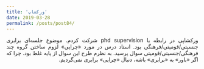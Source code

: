```yaml
---
title: 'ورکشاپ'
date: 2019-03-28
permalink: /posts/post84/
---
```

<div align="justify" dir="rtl">

ورکشاپی در رابطه با phd supervision شرکت کردم. موضوع جلسه‌ای برابری جنسیتی/قومیتی/فرهنگی بود. استاد درس در مورد «چرایی» لزوم ساختن گروه چند فرهنگی/جنسیتی/قومیتی سوال پرسید. به نظرم طرح این سوال از پایه غلط بود. چرا که اگر «باور» به «برابری» باشه، دنبال «چرایی» برابری نمی‌گردیم.

</div>
